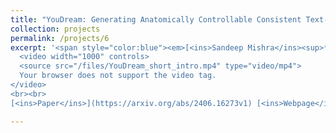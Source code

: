 ```yaml
---
title: "YouDream: Generating Anatomically Controllable Consistent Text-to-3D Animals"
collection: projects
permalink: /projects/6
excerpt: '<span style="color:blue"><em>[<ins>Sandeep Mishra</ins><sup>*</sup>](https://sandeep-sm.github.io/)</em></span>, <span style="color:blue"><em>[Oindrila Saha<sup>*</sup>](https://oindrilasaha.github.io/)</em></span> , <span style="color:blue"><em>[Alan C. Bovik](https://www.ece.utexas.edu/people/faculty/alan-bovik)</em></span> <br> In Proceedings of Neural Information Processing Systems 2024 <br> <br>
  <video width="1000" controls>
  <source src="/files/YouDream_short_intro.mp4" type="video/mp4">
  Your browser does not support the video tag.
</video>
<br><br>
[<ins>Paper</ins>](https://arxiv.org/abs/2406.16273v1) [<ins>Webpage</ins>](https://youdream3d.github.io/) [<ins>Code (to be released soon)</ins>](https://github.com/YouDream3D/YouDream/)'

---
```

